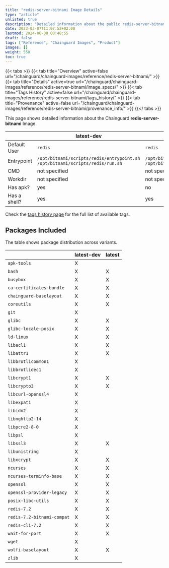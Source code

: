 ```yaml
---
title: "redis-server-bitnami Image Details"
type: "article"
unlisted: true
description: "Detailed information about the public redis-server-bitnami Chainguard Image."
date: 2023-03-07T11:07:52+02:00
lastmod: 2024-06-08 00:48:55
draft: false
tags: ["Reference", "Chainguard Images", "Product"]
images: []
weight: 550
toc: true
---
```


{{< tabs >}}
{{< tab title="Overview" active=false url="/chainguard/chainguard-images/reference/redis-server-bitnami/" >}}
{{< tab title="Details" active=true url="/chainguard/chainguard-images/reference/redis-server-bitnami/image_specs/" >}}
{{< tab title="Tags History" active=false url="/chainguard/chainguard-images/reference/redis-server-bitnami/tags_history/" >}}
{{< tab title="Provenance" active=false url="/chainguard/chainguard-images/reference/redis-server-bitnami/provenance_info/" >}}
{{</ tabs >}}

This page shows detailed information about the Chainguard **redis-server-bitnami** Image.

|              | latest-dev                                                                   | latest                                                                       |
|--------------|------------------------------------------------------------------------------|------------------------------------------------------------------------------|
| Default User | `redis`                                                                      | `redis`                                                                      |
| Entrypoint   | `/opt/bitnami/scripts/redis/entrypoint.sh /opt/bitnami/scripts/redis/run.sh` | `/opt/bitnami/scripts/redis/entrypoint.sh /opt/bitnami/scripts/redis/run.sh` |
| CMD          | not specified                                                                | not specified                                                                |
| Workdir      | not specified                                                                | not specified                                                                |
| Has apk?     | yes                                                                          | no                                                                           |
| Has a shell? | yes                                                                          | yes                                                                          |

Check the [tags history page](/chainguard/chainguard-images/reference/redis-server-bitnami/tags_history/) for the full list of available tags.

## Packages Included
The table shows package distribution across variants.

|                            | latest-dev | latest |
|----------------------------|------------|--------|
| `apk-tools`                | X          |        |
| `bash`                     | X          | X      |
| `busybox`                  | X          | X      |
| `ca-certificates-bundle`   | X          | X      |
| `chainguard-baselayout`    | X          | X      |
| `coreutils`                | X          | X      |
| `git`                      | X          |        |
| `glibc`                    | X          | X      |
| `glibc-locale-posix`       | X          | X      |
| `ld-linux`                 | X          | X      |
| `libacl1`                  | X          | X      |
| `libattr1`                 | X          | X      |
| `libbrotlicommon1`         | X          |        |
| `libbrotlidec1`            | X          |        |
| `libcrypt1`                | X          | X      |
| `libcrypto3`               | X          | X      |
| `libcurl-openssl4`         | X          |        |
| `libexpat1`                | X          |        |
| `libidn2`                  | X          |        |
| `libnghttp2-14`            | X          |        |
| `libpcre2-8-0`             | X          |        |
| `libpsl`                   | X          |        |
| `libssl3`                  | X          | X      |
| `libunistring`             | X          |        |
| `libxcrypt`                | X          | X      |
| `ncurses`                  | X          | X      |
| `ncurses-terminfo-base`    | X          | X      |
| `openssl`                  | X          | X      |
| `openssl-provider-legacy`  | X          | X      |
| `posix-libc-utils`         | X          | X      |
| `redis-7.2`                | X          | X      |
| `redis-7.2-bitnami-compat` | X          | X      |
| `redis-cli-7.2`            | X          | X      |
| `wait-for-port`            | X          | X      |
| `wget`                     | X          |        |
| `wolfi-baselayout`         | X          | X      |
| `zlib`                     | X          |        |

